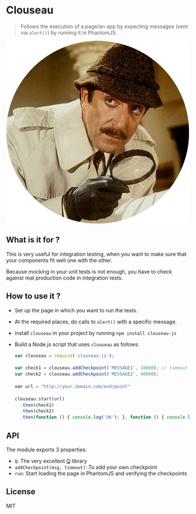 # Clouseau

> Follows the execution of a page/an app by expecting messages (sent via `alert()`) by running it in PhantomJS.

![Clouseau](clouseau.png)


## What is it for ?

This is very useful for integration testing, when you want to make sure that your components fit well one with the other.

Because mocking in your unit tests is not enough, you have to check against real production code in integration tests.

## How to use it ?

* Set up the page in which you want to run the tests.
* At the required places, do calls to `alert()` with a specific message.
* install `clouseau` in your project by running `npm install clouseau-js`
* Build a Node.js script that uses `clouseau` as follows:

    ```javascript
    var clouseau = require('clouseau-js');
    
    var check1 = clouseau.addCheckpoint('MESSAGE1', 10000); // timeout in ms
    var check2 = clouseau.addCheckpoint('MESSAGE2', 40000);
    
    var url = "http://your.domain.com/end/point"
    
    clouseau.start(url)
      .then(check1)
      .then(check2)
      .then(function () { console.log('OK'); }, function () { console.log('Fail'); });

## API

The module exports 3 properties:

* `Q`: The very excellent [Q](http://github.com/kriskowal/q) library
* `addCheckpoint(msg, timeout)`: To add your own checkpoint
* `run`: Start loading the page in PhantomJS and verifying the checkpoints

## License

MIT

